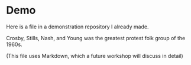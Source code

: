 # Demo
Here is a file in a demonstration repository I already made.

Crosby, Stills, Nash, and Young was the greatest protest folk group of the 1960s.

(This file uses Markdown, which a future workshop will discuss in detail)
